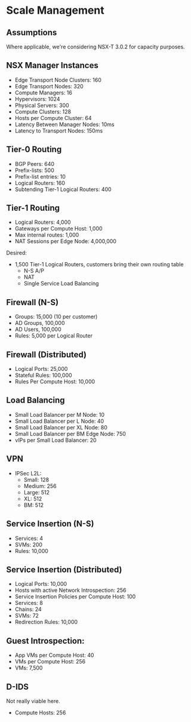 # Scale Management

## Assumptions

Where applicable, we're considering NSX-T 3.0.2 for capacity purposes.

## NSX Manager Instances

- Edge Transport Node Clusters: 160
- Edge Transport Nodes: 320
- Compute Managers: 16
- Hypervisors: 1024
- Physical Servers: 300
- Compute Clusters: 128
- Hosts per Compute Cluster: 64
- Latency Between Manager Nodes: 10ms
- Latency to Transport Nodes: 150ms

## Tier-0 Routing

- BGP Peers: 640
- Prefix-lists: 500
- Prefix-list entries: 10
- Logical Routers: 160
- Subtending Tier-1 Logical Routers: 400

## Tier-1 Routing

- Logical Routers: 4,000
- Gateways per Compute Host: 1,000
- Max internal routes: 1,000
- NAT Sessions per Edge Node: 4,000,000

Desired:

- 1,500 Tier-1 Logical Routers, customers bring their own routing table
  - N-S A/P
  - NAT
  - Single Service Load Balancing

## Firewall (N-S)

- Groups: 15,000 (10 per customer)
- AD Groups, 100,000
- AD Users, 100,000
- Rules: 5,000 per Logical Router

## Firewall (Distributed)

- Logical Ports: 25,000
- Stateful Rules: 100,000
- Rules Per Compute Host: 10,000

## Load Balancing

- Small Load Balancer per M Node: 10
- Small Load Balancer per L Node: 40
- Small Load Balancer per XL Node: 80
- Small Load Balancer per BM Edge Node: 750
- vIPs per Small Load Balancer: 20

## VPN

- IPSec L2L:
  - Small: 128
  - Medium: 256
  - Large: 512
  - XL: 512
  - BM: 512

## Service Insertion (N-S)

- Services: 4
- SVMs: 200
- Rules: 10,000

## Service Insertion (Distributed)

- Logical Ports: 10,000
- Hosts with active Network Introspection: 256
- Service Insertion Policies per Compute Host: 100
- Services: 8
- Chains: 24
- SVMs: 72
- Redirection Rules: 10,000

## Guest Introspection:

- App VMs per Compute Host: 40
- VMs per Compute Host: 256
- VMs: 7,500

## D-IDS

Not really viable here.

- Compute Hosts: 256
